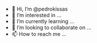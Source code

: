 - 👋 Hi, I’m @pedrokissas
- 👀 I’m interested in ...
- 🌱 I’m currently learning ...
- 💞️ I’m looking to collaborate on ...
- 📫 How to reach me ...

<!---
pedrokissas/pedrokissas is a ✨ special ✨ repository because its `README.md` (this file) appears on your GitHub profile.
You can click the Preview link to take a look at your changes.
--->
